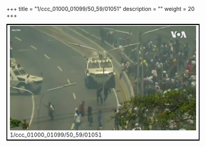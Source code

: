 +++
title = "1/ccc_01000_01099/50_59/01051"
description = ""
weight = 20
+++

<table style="border:2px solid black;max-width:800px;max-height:800px;" 
><tr><td>
<img class="center-fit-jpg"
src="/jpg_/aaa_20190430_NxaOmWaI8sI_01050.jpg">
1/ccc_01000_01099/50_59/01051
</img></td></tr></table>
